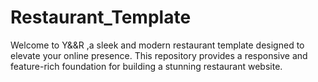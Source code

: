 # Restaurant_Template
Welcome to Y&amp;&amp;R ,a sleek and modern restaurant template designed to elevate your online presence. This repository provides a responsive and feature-rich foundation for building a stunning restaurant website.
